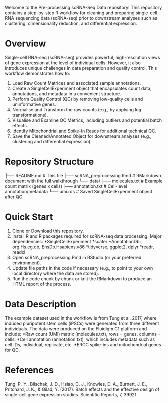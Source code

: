 Welcome to the Pre-processing scRNA-Seq Data repository! This repository contains a step-by-step R workflow for cleaning and preparing single-cell RNA sequencing data (scRNA-seq) prior to downstream analyses such as clustering, dimensionality reduction, and differential expression.

# Overview
Single-cell RNA-seq (scRNA-seq) provides powerful, high-resolution views of gene expression at the level of individual cells. However, it also introduces unique challenges in data preparation and quality control. This workflow demonstrates how to:

1. Load Raw Count Matrices and associated sample annotations.
2. Create a SingleCellExperiment object that encapsulates count data, annotations, and metadata in a convenient structure.
3. Perform Quality Control (QC) by removing low-quality cells and uninformative genes.
4. Normalise and Transform the raw counts (e.g., by applying log transformations).
5. Visualise and Examine QC Metrics, including outliers and potential batch effects.
6. Identify Mitochondrial and Spike-In Reads for additional technical QC.
7. Save the Cleaned/Annotated Object for downstream analyses (e.g., clustering and differential expression).

# Repository Structure
├── README.md              # This file
├── scRNA_preprocessing.Rmd # RMarkdown document with the full walkthrough
└── data/
    ├── molecules.txt       # Example count matrix (genes x cells)
    ├── annotation.txt      # Cell-level annotation/metadata
    └── umi.rds             # Saved SingleCellExperiment object after QC

# Quick Start
 1. Clone or Download this repository.
 2. Install R and R packages required for scRNA-seq data processing. Major dependencies:
        *SingleCellExperiment
        *scater
        *AnnotationDbi, org.Hs.eg.db, EnsDb.Hsapiens.v86
        *tidyverse, ggplot2, dplyr
        *readr, readxl
3. Open scRNA_preprocessing.Rmd in RStudio (or your preferred environment).
4. Update file paths in the code if necessary (e.g., to point to your own local directory where the data are stored).
5. Run the code chunk by chunk or knit the RMarkdown to produce an HTML report of the process.

# Data Description

The example dataset used in the workflow is from Tung et al. 2017, where induced pluripotent stem cells (iPSCs) were generated from three different individuals.
The data were produced on the Fluidigm C1 platform and include:
   *Raw count (UMI) matrix (molecules.txt), rows = genes, columns = cells.
   *Cell annotation (annotation.txt), which includes metadata such as cell IDs, individual, replicate, etc.
   *ERCC spike-ins and mitochondrial genes for QC.

# References
Tung, P.-Y., Blischak, J. D., Hsiao, C. J., Knowles, D. A., Burnett, J. E., Pritchard, J. K., & Gilad, Y. (2017). Batch effects and the effective design of single-cell gene expression studies. Scientific Reports, 7, 39921.






